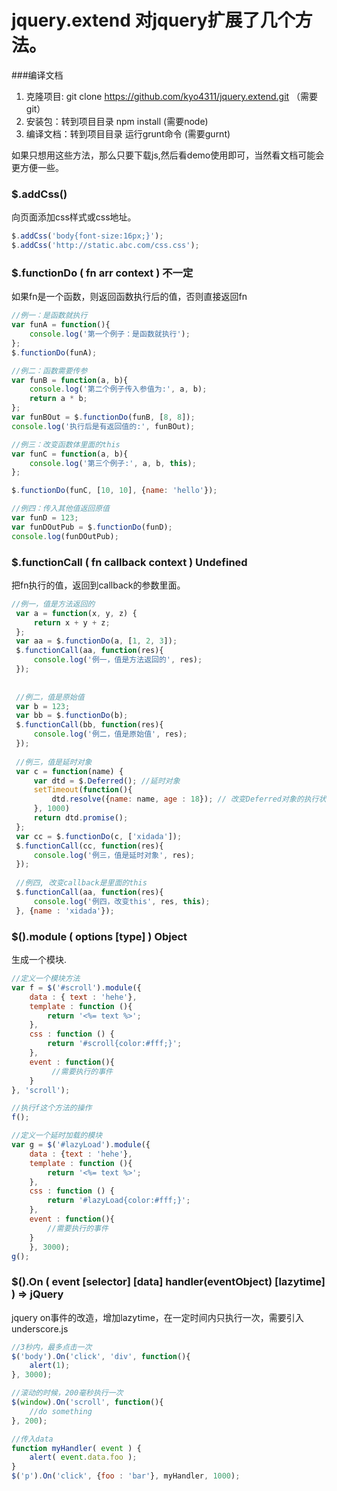 # jquery.extend 对jquery扩展了几个方法。

###编译文档
1. 克隆项目: git clone https://github.com/kyo4311/jquery.extend.git （需要git）
2. 安装包：转到项目目录 npm install (需要node)
3. 编译文档：转到项目目录 运行grunt命令 (需要gurnt)

如果只想用这些方法，那么只要下载js,然后看demo使用即可，当然看文档可能会更方便一些。

### $.addCss()
向页面添加css样式或css地址。
```js
$.addCss('body{font-size:16px;}');
$.addCss('http://static.abc.com/css.css');
```
### $.functionDo ( fn  arr  context ) 不一定
如果fn是一个函数，则返回函数执行后的值，否则直接返回fn
```js
//例一：是函数就执行
var funA = function(){
    console.log('第一个例子：是函数就执行');
};
$.functionDo(funA);

//例二：函数需要传参
var funB = function(a, b){
    console.log('第二个例子传入参值为:', a, b);
    return a * b;
};
var funBOut = $.functionDo(funB, [8, 8]);
console.log('执行后是有返回值的:', funBOut);

//例三：改变函数体里面的this
var funC = function(a, b){
    console.log('第三个例子:', a, b, this);
};

$.functionDo(funC, [10, 10], {name: 'hello'});

//例四：传入其他值返回原值
var funD = 123;
var funDOutPub = $.functionDo(funD);
console.log(funDOutPub);
```
### $.functionCall ( fn  callback  context ) Undefined
把fn执行的值，返回到callback的参数里面。
```js
//例一，值是方法返回的
 var a = function(x, y, z) {
     return x + y + z;
 };
 var aa = $.functionDo(a, [1, 2, 3]);
 $.functionCall(aa, function(res){
     console.log('例一，值是方法返回的', res);
 });
 
 
 //例二，值是原始值
 var b = 123;
 var bb = $.functionDo(b);
 $.functionCall(bb, function(res){
     console.log('例二，值是原始值', res);
 });
 
 //例三，值是延时对象
 var c = function(name) {
     var dtd = $.Deferred(); //延时对象
     setTimeout(function(){
         dtd.resolve({name: name, age : 18}); // 改变Deferred对象的执行状态
     }, 1000)     
     return dtd.promise();
 };
 var cc = $.functionDo(c, ['xidada']);
 $.functionCall(cc, function(res){
     console.log('例三，值是延时对象', res);
 });
 
 //例四, 改变callback是里面的this
 $.functionCall(aa, function(res){
     console.log('例四，改变this', res, this);
 }, {name : 'xidada'});
```

### $().module ( options  [type] ) Object
生成一个模块.
```js
//定义一个模块方法
var f = $('#scroll').module({
    data : { text : 'hehe'},
    template : function (){
        return '<%= text %>';
    },
    css : function () {
        return '#scroll{color:#fff;}';
    },
    event : function(){
         //需要执行的事件
    }
}, 'scroll');

//执行f这个方法的操作
f();

//定义一个延时加载的模块
var g = $('#lazyLoad').module({
    data : {text : 'hehe'},
    template : function (){
        return '<%= text %>';
    },
    css : function () {
        return '#lazyLoad{color:#fff;}';
    },
    event : function(){
        //需要执行的事件
    }
    }, 3000);
g();
```

### $().On ( event  [selector]  [data]  handler(eventObject)  [lazytime] ) => jQuery
jquery on事件的改造，增加lazytime，在一定时间内只执行一次，需要引入underscore.js
```js
//3秒内，最多点击一次
$('body').On('click', 'div', function(){
    alert(1);
}, 3000);

//滚动的时候，200毫秒执行一次
$(window).On('scroll', function(){
    //do something
}, 200);

//传入data
function myHandler( event ) {
    alert( event.data.foo );
}
$('p').On('click', {foo : 'bar'}, myHandler, 1000);
```
